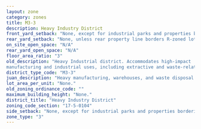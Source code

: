 ```yaml
---
layout: zone
category: zones
title: M3-3
description: Heavy Industry District
front_yard_setback: "None, except for industrial parks and properties bordering R-zoned lots (see 17-5-0405-A for details)."
rear_yard_setback: "None, unless rear property line borders R-zoned lot&#39;s side or rear property line. Then the minimum setback is 30 ft."
on_site_open_space: "N/A"
rear_yard_open_space: "N/A"
floor_area_ratio: "3"
old_description: "Heavy Industrial district. Accommodates high-impact 
manufacturing and industrial uses, including extractive and waste-related uses."
district_type_code: "M3-3"
juan_description: "Heavy manufacturing, warehouses, and waste disposal - junkyards, landfills, and incinerators."
lot_area_per_unit: "None."
old_zoning_ordinance_code: ""
maximum_building_height: "None."
district_title: "Heavy Industry District"
zoning_code_section: "17-5-0104"
side_setback: "None, except for industrial parks and properties bordering R-zoned lots (see 17-5-0405-A for details)."
zone_type: "3"
---
```

